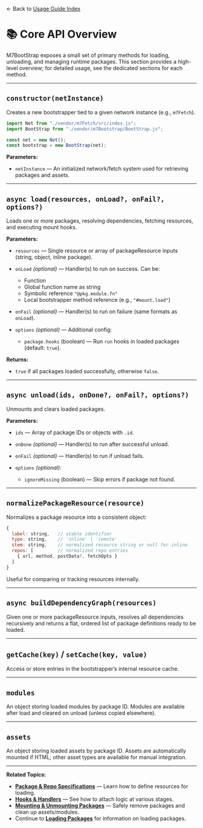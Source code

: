 ← Back to [Usage Guide Index](TOC.md)

# 📚 Core API Overview

M7BootStrap exposes a small set of primary methods for loading, unloading, and managing runtime packages.
This section provides a high-level overview; for detailed usage, see the dedicated sections for each method.

---

## `constructor(netInstance)`

Creates a new bootstrapper tied to a given network instance (e.g., `m7Fetch`).

```js
import Net from "./vendor/m7Fetch/src/index.js";
import BootStrap from "./vendor/m7Bootstrap/BootStrap.js";

const net = new Net();
const bootstrap = new BootStrap(net);
```

**Parameters:**

* `netInstance` — An initialized network/fetch system used for retrieving packages and assets.

---

## `async load(resources, onLoad?, onFail?, options?)`

Loads one or more packages, resolving dependencies, fetching resources, and executing mount hooks.

**Parameters:**

* `resources` — Single resource or array of packageResource inputs (string, object, inline package).
* `onLoad` *(optional)* — Handler(s) to run on success. Can be:

  * Function
  * Global function name as string
  * Symbolic reference `"@pkg.module.fn"`
  * Local bootstrapper method reference (e.g., `"#mount.load"`)
* `onFail` *(optional)* — Handler(s) to run on failure (same formats as `onLoad`).
* `options` *(optional)* — Additional config:

  * `package.hooks` (boolean) — Run `run` hooks in loaded packages (default: `true`).

**Returns:**

* `true` if all packages loaded successfully, otherwise `false`.

---

## `async unload(ids, onDone?, onFail?, options?)`

Unmounts and clears loaded packages.

**Parameters:**

* `ids` — Array of package IDs or objects with `.id`.
* `onDone` *(optional)* — Handler(s) to run after successful unload.
* `onFail` *(optional)* — Handler(s) to run if unload fails.
* `options` *(optional)*:

  * `ignoreMissing` (boolean) — Skip errors if package not found.

---

## `normalizePackageResource(resource)`

Normalizes a package resource into a consistent object:

```js
{
  label: string,   // stable identifier
  type: string,    // 'inline' | 'remote'
  stem: string,    // normalized resource string or null for inline
  repos: [         // normalized repo entries
    { url, method, postData?, fetchOpts }
  ]
}
```

Useful for comparing or tracking resources internally.

---

## `async buildDependencyGraph(resources)`

Given one or more packageResource inputs, resolves all dependencies recursively and returns a flat, ordered list of package definitions ready to be loaded.

---

## `getCache(key)` / `setCache(key, value)`

Access or store entries in the bootstrapper’s internal resource cache.

---

## `modules`

An object storing loaded modules by package ID.
Modules are available after load and cleared on unload (unless copied elsewhere).

---

## `assets`

An object storing loaded assets by package ID.
Assets are automatically mounted if HTML; other asset types are available for manual integration.

---

**Related Topics:**

* **[Package & Repo Specifications](PACKAGE_SPECIFICATIONS.md)** — Learn how to define resources for loading.
* **[Hooks & Handlers](HOOKS_AND_HANDLERS.md)** — See how to attach logic at various stages.
* **[Mounting & Unmounting Packages](MOUNTING.md)** — Safely remove packages and clean up assets/modules.
* Continue to **[Loading Packages](LOADING_PACKAGES.md)** for information on loading packages.